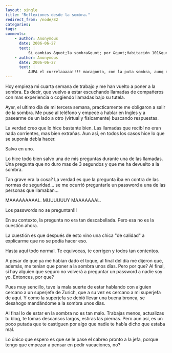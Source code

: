 ```yaml
---
layout: single
title: "Reflexiones desde la sombra."
redirect_from: /node/82
categories:
tags: 
comments: 
    - author: Anonymous
      date: 2006-06-27
      text: |
          Si cambias &quot;la sombra&quot; por &quot;Habitación 101&quot;, &quot;una de calidad&quot; por &quot;agente de la policía del pensamiento&quot;, &quot;superjefe de Zurich&quot; por &quot;Gran Hermano&quot; y teléfono por &quot;telepantalla&quot;, podrías añadir tu texto a 1984 y nadie se daría cuenta.  
    - author: Anonymous
      date: 2006-06-27
      text: |
          AUPA el currelaaaaa!!!! macagonto, con la puta sombra, aunq di que en la sombra es donde uno tiene verdadero poder, pq, si ahora lias alguna, a ti seguro q no te echan la culpa ¿yo?¿si yo estaba en la sombra?Bueno perraco, que me alegro de verte en marcha y a ver si saco unos dias y voy a darte un pokito el coñazo y, por supuesto, UNOS YURTOSSSSSBesazos en el ano! Por cierto, toi en el Perú....El yurtos  
---
```

Hoy empieza mi cuarta semana de trabajo y me han vuelto a poner a la sombra. Es decir, que vuelvo a estar escuchando llamadas de compañeros con mas experiencia o cogiendo llamadas bajo su tutela.  

Ayer, el ultimo día de mi tercera semana, practicamente me obligaron a salir de la sombra. Me puse al teléfono y empecé a hablar en Ingles y a pasearme de un lado a otro (virtual y físicamente) buscando respuestas.  

La verdad creo que lo hice bastante bien. Las llamadas que recibí no eran nada corrientes, mas bien extrañas. Aun así, en todos los casos hice lo que se suponía debía hacer.  

Salvo en uno.  

Lo hice todo bien salvo una de mis preguntas durante una de las llamadas. Una pregunta que no duro mas de 3 segundos y que me ha devuelto a la sombra.  

Tan grave era la cosa? La verdad es que la pregunta iba en contra de las normas de seguridad... se me ocurrió preguntarle un password a una de las personas que llamaban...  

MAAAAAAAAAL. MUUUUUUY MAAAAAAAL.  

Los passwords no se preguntan!!!  

En su contexto, la pregunta no era tan descabellada. Pero esa no es la cuestión ahora.  

La cuestión es que después de esto vino una chica "de calidad" a explicarme que no se podía hacer eso.  

Hasta aquí todo normal. Te equivocas, te corrigen y todos tan contentos.  

A pesar de que ya me habían dado el toque, al final del día me dijeron que, además, me tenían que poner a la sombra unos días. Pero por que? Al final, si hay alguien que seguro no volverá a preguntar un password a nadie soy yo. Entonces, por que?  

Pues muy sencillo, tuve la mala suerte de estar hablando con alguien cercano a un superjefe de Zurich, que a su vez es cercano a mi superjefa de aquí. Y como la superjefa se debió llevar una buena bronca, se desahogo mandándome a la sombra unos días.  

Al final lo de estar en la sombra no es tan malo. Trabajas menos, actualizas tu blog, te tomas descansos largos, estiras las piernas. Pero aun así, es un poco putada que te castiguen por algo que nadie te había dicho que estaba mal.  

Lo único que espero es que se le pase el cabreo pronto a la jefa, porque tengo que empezar a pensar en pedir vacaciones, no?
